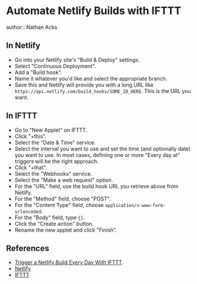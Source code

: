 # Automate Netlify Builds with IFTTT

author:: Nathan Acks

## In Netlify

* Go into your Netlify site's "Build & Deploy" settings.
* Select "Continuous Deployment".
* Add a "Build hook".
* Name it whatever you'd like and select the appropriate branch.
* Save this and Netlify will provide you with a long URL like `https://api.netlify.com/build_hooks/SOME_ID_HERE`. This is the URL you want.

## In IFTTT

* Go to "New Applet" on IFTTT.
* Click "+this".
* Select the "Date & Time" service.
* Select the interval you want to use and set the time (and optionally date) you want to use. In most cases, defining one or more "Every day at" triggers will be the right approach.
* Click "+that".
* Select the "Webhooks" service.
* Select the "Make a web request" option.
* For the "URL" field, use the build hook URL you retrieve above from Netlify.
* For the "Method" field, choose "POST".
* For the "Content Type" field, choose `application/x-www-form-urlencoded`.
* For the "Body" field, type `{}`.
* Click the "Create action" button.
* Rename the new applet and click "Finish".

## References

* [Trigger a Netlify Build Every Day With IFTTT](https://www.11ty.dev/docs/quicktips/netlify-ifttt/).
* [Netlify](https://www.netlify.com)
* [IFTTT](https://ifttt.com)

